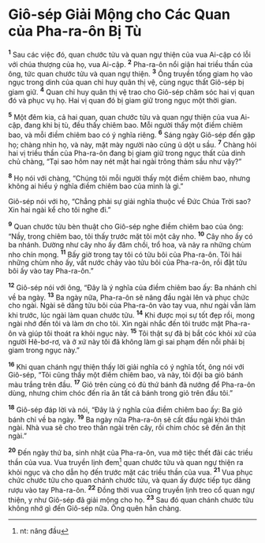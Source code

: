 # Giô-sép Giải Mộng cho Các Quan của Pha-ra-ôn Bị Tù
<sup><b>1</b></sup> Sau các việc đó, quan chước tửu và quan ngự thiện của vua Ai-cập có lỗi với chúa thượng của họ, vua Ai-cập. <sup><b>2</b></sup> Pha-ra-ôn nổi giận hai triều thần của ông, tức quan chước tửu và quan ngự thiện. <sup><b>3</b></sup> Ông truyền tống giam họ vào ngục trong dinh của quan chỉ huy quân thị vệ, cùng ngục thất Giô-sép bị giam giữ. <sup><b>4</b></sup> Quan chỉ huy quân thị vệ trao cho Giô-sép chăm sóc hai vị quan đó và phục vụ họ. Hai vị quan đó bị giam giữ trong ngục một thời gian.

<sup><b>5</b></sup> Một đêm kia, cả hai quan, quan chước tửu và quan ngự thiện của vua Ai-cập, đang khi bị tù, đều thấy chiêm bao. Mỗi người thấy một điềm chiêm bao, và mỗi điềm chiêm bao có ý nghĩa riêng. <sup><b>6</b></sup> Sáng ngày Giô-sép đến gặp họ; chàng nhìn họ, và này, mặt mày người nào cũng ủ dột u sầu. <sup><b>7</b></sup> Chàng hỏi hai vị triều thần của Pha-ra-ôn đang bị giam giữ trong ngục thất của dinh chủ chàng, “Tại sao hôm nay nét mặt hai ngài trông thảm sầu như vậy?”

<sup><b>8</b></sup> Họ nói với chàng, “Chúng tôi mỗi người thấy một điềm chiêm bao, nhưng không ai hiểu ý nghĩa điềm chiêm bao của mình là gì.”

Giô-sép nói với họ, “Chẳng phải sự giải nghĩa thuộc về Đức Chúa Trời sao? Xin hai ngài kể cho tôi nghe đi.”

<sup><b>9</b></sup> Quan chước tửu bèn thuật cho Giô-sép nghe điềm chiêm bao của ông: “Nầy, trong chiêm bao, tôi thấy trước mặt tôi một cây nho. <sup><b>10</b></sup> Cây nho ấy có ba nhánh. Dường như cây nho ấy đâm chồi, trổ hoa, và nảy ra những chùm nho chín mọng. <sup><b>11</b></sup> Bấy giờ trong tay tôi có tửu bôi của Pha-ra-ôn. Tôi hái những chùm nho ấy, vắt nước chảy vào tửu bôi của Pha-ra-ôn, rồi đặt tửu bôi ấy vào tay Pha-ra-ôn.”

<sup><b>12</b></sup> Giô-sép nói với ông, “Đây là ý nghĩa của điềm chiêm bao ấy: Ba nhánh chỉ về ba ngày. <sup><b>13</b></sup> Ba ngày nữa, Pha-ra-ôn sẽ nâng đầu ngài lên và phục chức cho ngài. Ngài sẽ dâng tửu bôi của Pha-ra-ôn vào tay vua, như ngài vẫn làm khi trước, lúc ngài làm quan chước tửu. <sup><b>14</b></sup> Khi được mọi sự tốt đẹp rồi, mong ngài nhớ đến tôi và làm ơn cho tôi. Xin ngài nhắc đến tôi trước mặt Pha-ra-ôn và giúp tôi thoát ra khỏi ngục này. <sup><b>15</b></sup> Tôi thật sự đã bị bắt cóc khỏi xứ của người Hê-bơ-rơ, và ở xứ này tôi đã không làm gì sai phạm đến nỗi phải bị giam trong ngục này.”

<sup><b>16</b></sup> Khi quan chánh ngự thiện thấy lời giải nghĩa có ý nghĩa tốt, ông nói với Giô-sép, “Tôi cũng thấy một điềm chiêm bao, và này, tôi đội ba giỏ bánh màu trắng trên đầu. <sup><b>17</b></sup> Giỏ trên cùng có đủ thứ bánh đã nướng để Pha-ra-ôn dùng, nhưng chim chóc đến rỉa ăn tất cả bánh trong giỏ trên đầu tôi.”

<sup><b>18</b></sup> Giô-sép đáp lời và nói, “Đây là ý nghĩa của điềm chiêm bao ấy: Ba giỏ bánh chỉ về ba ngày. <sup><b>19</b></sup> Ba ngày nữa Pha-ra-ôn sẽ cất đầu ngài khỏi thân ngài. Nhà vua sẽ cho treo thân ngài trên cây, rồi chim chóc sẽ đến ăn thịt ngài.”

<sup><b>20</b></sup> Đến ngày thứ ba, sinh nhật của Pha-ra-ôn, vua mở tiệc thết đãi các triều thần của vua. Vua truyền lịnh đem[^1-b32c5e99-b268-465f-a6f5-e0891fe9b253] quan chước tửu và quan ngự thiện ra khỏi ngục và cho dẫn họ đến trước mặt các triều thần của vua. <sup><b>21</b></sup> Vua phục chức chước tửu cho quan chánh chước tửu, và quan ấy được tiếp tục dâng rượu vào tay Pha-ra-ôn. <sup><b>22</b></sup> Đồng thời vua cũng truyền lịnh treo cổ quan ngự thiện, y như Giô-sép đã giải mộng cho họ. <sup><b>23</b></sup> Sau đó quan chánh chước tửu không nhớ gì đến Giô-sép nữa. Ông quên hẳn chàng.

[^1-b32c5e99-b268-465f-a6f5-e0891fe9b253]: nt: nâng đầu